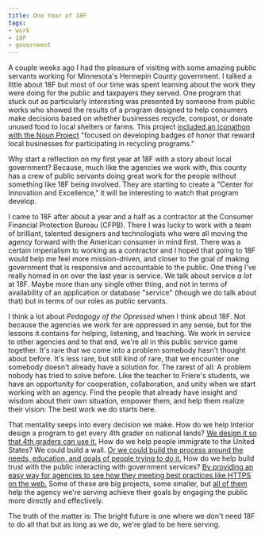 ```yaml
---
title: One Year of 18F
tags:
- work
- 18F
- government
---
```

A couple weeks ago I had the pleasure of visiting with some amazing public servants working for Minnesota's Hennepin County government. I talked a little about 18F but most of our time was spent learning about the work they were doing for the public and taxpayers they served. One program that stuck out as particularly interesting was presented by someone from public works who showed the results of a program designed to help consumers make decisions based on whether businesses recycle, compost, or donate unused food to local shelters or farms. This project [included an iconathon with the Noun Project](http://iconathon.org/2014/06/24/icons-help-reduce-food-waste/) "focused on developing badges of honor that reward local businesses for participating in recycling programs."

Why start a reflection on my first year at 18F with a story about local government? Because, much like the agencies we work with, this county has a crew of public servants doing great work for the people without something like 18F being involved. They are starting to create a "Center for Innovation and Excellence," it will be interesting to watch that program develop.

I came to 18F after about a year and a half as a contractor at the Consumer Financial Protection Bureau (CFPB). There I was lucky to work with a team of brilliant, talented designers and technologists who were all moving the agency forward with the American consumer in mind first. There was a certain imperialism to working as a contractor and I hoped that going to 18F would help me feel more mission-driven, and closer to the goal of making government that is responsive and accountable to the public. One thing I've really homed in on over the last year is service. We talk about service _a lot_ at 18F. Maybe more than any single other thing, and not in terms of availability of an application or database "service" (though we do talk about that) but in terms of our roles as public servants.

I think a lot about _Pedagogy of the Opressed_ when I think about 18F. Not because the agencies we work for are oppressed in any sense, but for the lessons it contains for helping, listening, and teaching. We work in service to other agencies and to that end, we're all in this public service game together. It's rare that we come into a problem somebody hasn't thought about before. It's less rare, but still kind of rare, that we encounter one somebody doesn't already have a solution for. The rarest of all: A problem nobody has tried to solve before. Like the teacher to Friere's students, we have an opportunity for cooperation, collaboration, and unity when we start working with an agency. Find the people that already have insight and wisdom about their own situation, empower them, and help them realize their vision: The best work we do starts here.

That mentality seeps into every decision we make. How do we help Interior design a program to get every 4th grader on national lands? [We design it so that 4th graders can use it.](https://everykidinapark.gov/) How do we help people immigrate to the United States? We could build a wall. [Or we could build the process around the needs, education, and goals of people trying to do it.](https://18f.gsa.gov/dashboard/project/uscis/) How do we help build trust with the public interacting with government services? [By providing an easy way for agencies to see how they meeting best practices like HTTPS on the web.](https://18f.gsa.gov/dashboard/project/pulse/) Some of these are big projects, some smaller, but [all of them](https://18f.gsa.gov/dashboard/) help the agency we're serving achieve their goals by engaging the public more directly and effectively.

The truth of the matter is: The bright future is one where we don't need 18F to do all that but as long as we do, we're glad to be here serving.
